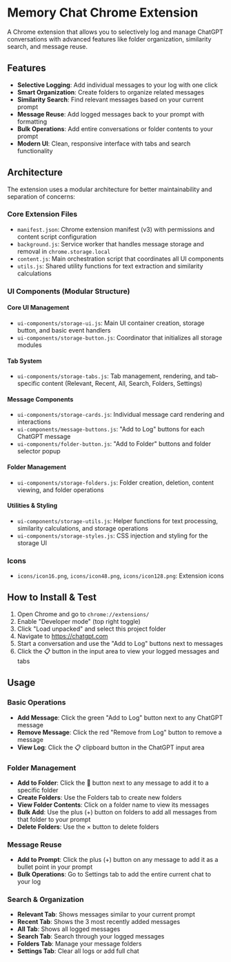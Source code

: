# Memory Chat Chrome Extension

A Chrome extension that allows you to selectively log and manage ChatGPT conversations with advanced features like folder organization, similarity search, and message reuse.

## Features

- **Selective Logging**: Add individual messages to your log with one click
- **Smart Organization**: Create folders to organize related messages
- **Similarity Search**: Find relevant messages based on your current prompt
- **Message Reuse**: Add logged messages back to your prompt with formatting
- **Bulk Operations**: Add entire conversations or folder contents to your prompt
- **Modern UI**: Clean, responsive interface with tabs and search functionality

## Architecture

The extension uses a modular architecture for better maintainability and separation of concerns:

### Core Extension Files
- `manifest.json`: Chrome extension manifest (v3) with permissions and content script configuration
- `background.js`: Service worker that handles message storage and removal in `chrome.storage.local`
- `content.js`: Main orchestration script that coordinates all UI components
- `utils.js`: Shared utility functions for text extraction and similarity calculations

### UI Components (Modular Structure)

#### Core UI Management
- `ui-components/storage-ui.js`: Main UI container creation, storage button, and basic event handlers
- `ui-components/storage-button.js`: Coordinator that initializes all storage modules

#### Tab System
- `ui-components/storage-tabs.js`: Tab management, rendering, and tab-specific content (Relevant, Recent, All, Search, Folders, Settings)

#### Message Components
- `ui-components/storage-cards.js`: Individual message card rendering and interactions
- `ui-components/message-buttons.js`: "Add to Log" buttons for each ChatGPT message
- `ui-components/folder-button.js`: "Add to Folder" buttons and folder selector popup

#### Folder Management
- `ui-components/storage-folders.js`: Folder creation, deletion, content viewing, and folder operations

#### Utilities & Styling
- `ui-components/storage-utils.js`: Helper functions for text processing, similarity calculations, and storage operations
- `ui-components/storage-styles.js`: CSS injection and styling for the storage UI

### Icons
- `icons/icon16.png`, `icons/icon48.png`, `icons/icon128.png`: Extension icons


## How to Install & Test

1. Open Chrome and go to `chrome://extensions/`
2. Enable "Developer mode" (top right toggle)
3. Click "Load unpacked" and select this project folder
4. Navigate to https://chatgpt.com
5. Start a conversation and use the "Add to Log" buttons next to messages
6. Click the 📋 button in the input area to view your logged messages and tabs

## Usage

### Basic Operations
- **Add Message**: Click the green "Add to Log" button next to any ChatGPT message
- **Remove Message**: Click the red "Remove from Log" button to remove a message
- **View Log**: Click the 📋 clipboard button in the ChatGPT input area

### Folder Management
- **Add to Folder**: Click the 📁 button next to any message to add it to a specific folder
- **Create Folders**: Use the Folders tab to create new folders
- **View Folder Contents**: Click on a folder name to view its messages
- **Bulk Add**: Use the plus (+) button on folders to add all messages from that folder to your prompt
- **Delete Folders**: Use the × button to delete folders

### Message Reuse
- **Add to Prompt**: Click the plus (+) button on any message to add it as a bullet point in your prompt
- **Bulk Operations**: Go to Settings tab to add the entire current chat to your log

### Search & Organization
- **Relevant Tab**: Shows messages similar to your current prompt
- **Recent Tab**: Shows the 3 most recently added messages
- **All Tab**: Shows all logged messages
- **Search Tab**: Search through your logged messages
- **Folders Tab**: Manage your message folders
- **Settings Tab**: Clear all logs or add full chat